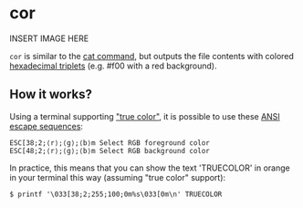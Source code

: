 # cor

INSERT IMAGE HERE

`cor` is similar to the [cat command][cat], but outputs the file contents with colored [hexadecimal triplets][hex] (e.g. #f00 with a red background).

## How it works?

Using a terminal supporting ["true color"][tc], it is possible to use these [ANSI escape sequences][esc]:

    ESC[38;2;⟨r⟩;⟨g⟩;⟨b⟩m Select RGB foreground color
    ESC[48;2;⟨r⟩;⟨g⟩;⟨b⟩m Select RGB background color

In practice, this means that you can show the text 'TRUECOLOR' in orange in your terminal this way (assuming "true color" support):

    $ printf '\033[38;2;255;100;0m%s\033[0m\n' TRUECOLOR

[cat]: https://en.wikipedia.org/wiki/Cat_(Unix)
[hex]: https://en.wikipedia.org/wiki/Web_colors#Hex_triplet
[tc]: https://en.wikipedia.org/wiki/ANSI_escape_code#24-bit
[esc]: https://en.wikipedia.org/wiki/ANSI_escape_code

